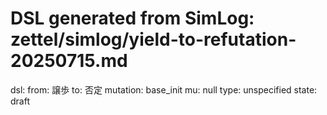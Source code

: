 # DSL generated from SimLog: zettel/simlog/yield-to-refutation-20250715.md

dsl:
  from: 譲歩
  to: 否定
  mutation: base_init
  mu: null
  type: unspecified
  state: draft
